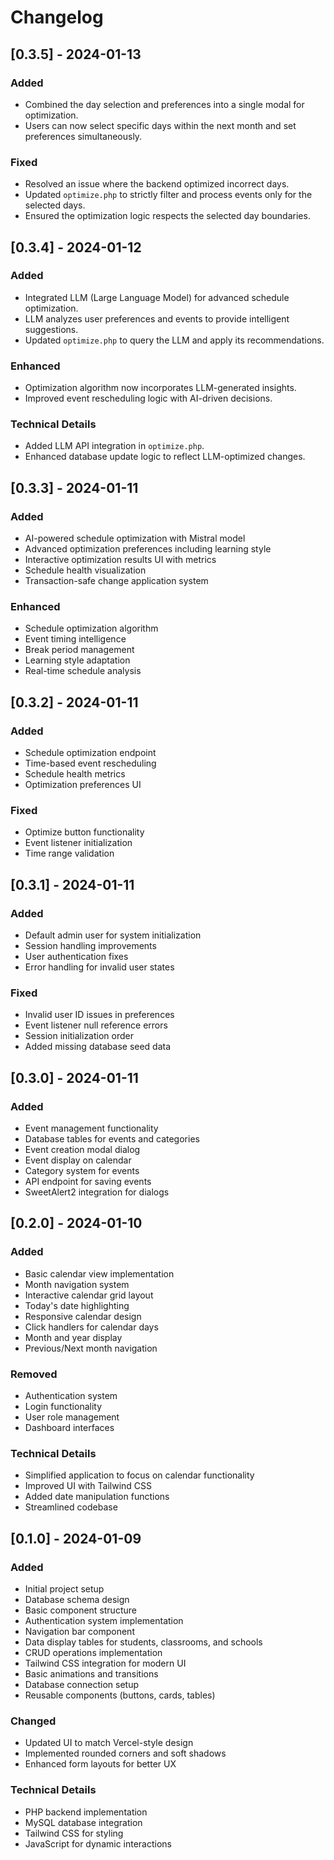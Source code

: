 # Changelog

## [0.3.5] - 2024-01-13

### Added
- Combined the day selection and preferences into a single modal for optimization.
- Users can now select specific days within the next month and set preferences simultaneously.

### Fixed
- Resolved an issue where the backend optimized incorrect days.
- Updated `optimize.php` to strictly filter and process events only for the selected days.
- Ensured the optimization logic respects the selected day boundaries.

## [0.3.4] - 2024-01-12

### Added
- Integrated LLM (Large Language Model) for advanced schedule optimization.
- LLM analyzes user preferences and events to provide intelligent suggestions.
- Updated `optimize.php` to query the LLM and apply its recommendations.

### Enhanced
- Optimization algorithm now incorporates LLM-generated insights.
- Improved event rescheduling logic with AI-driven decisions.

### Technical Details
- Added LLM API integration in `optimize.php`.
- Enhanced database update logic to reflect LLM-optimized changes.

## [0.3.3] - 2024-01-11

### Added
- AI-powered schedule optimization with Mistral model
- Advanced optimization preferences including learning style
- Interactive optimization results UI with metrics
- Schedule health visualization
- Transaction-safe change application system

### Enhanced
- Schedule optimization algorithm
- Event timing intelligence
- Break period management
- Learning style adaptation
- Real-time schedule analysis

## [0.3.2] - 2024-01-11

### Added
- Schedule optimization endpoint
- Time-based event rescheduling
- Schedule health metrics
- Optimization preferences UI

### Fixed
- Optimize button functionality
- Event listener initialization
- Time range validation

## [0.3.1] - 2024-01-11

### Added
- Default admin user for system initialization
- Session handling improvements
- User authentication fixes
- Error handling for invalid user states

### Fixed
- Invalid user ID issues in preferences
- Event listener null reference errors
- Session initialization order
- Added missing database seed data

## [0.3.0] - 2024-01-11

### Added
- Event management functionality
- Database tables for events and categories
- Event creation modal dialog
- Event display on calendar
- Category system for events
- API endpoint for saving events
- SweetAlert2 integration for dialogs

## [0.2.0] - 2024-01-10

### Added
- Basic calendar view implementation
- Month navigation system
- Interactive calendar grid layout
- Today's date highlighting
- Responsive calendar design
- Click handlers for calendar days
- Month and year display
- Previous/Next month navigation

### Removed
- Authentication system
- Login functionality
- User role management
- Dashboard interfaces

### Technical Details
- Simplified application to focus on calendar functionality
- Improved UI with Tailwind CSS
- Added date manipulation functions
- Streamlined codebase

## [0.1.0] - 2024-01-09

### Added
- Initial project setup
- Database schema design
- Basic component structure
- Authentication system implementation
- Navigation bar component
- Data display tables for students, classrooms, and schools
- CRUD operations implementation
- Tailwind CSS integration for modern UI
- Basic animations and transitions
- Database connection setup
- Reusable components (buttons, cards, tables)

### Changed
- Updated UI to match Vercel-style design
- Implemented rounded corners and soft shadows
- Enhanced form layouts for better UX

### Technical Details
- PHP backend implementation
- MySQL database integration
- Tailwind CSS for styling
- JavaScript for dynamic interactions